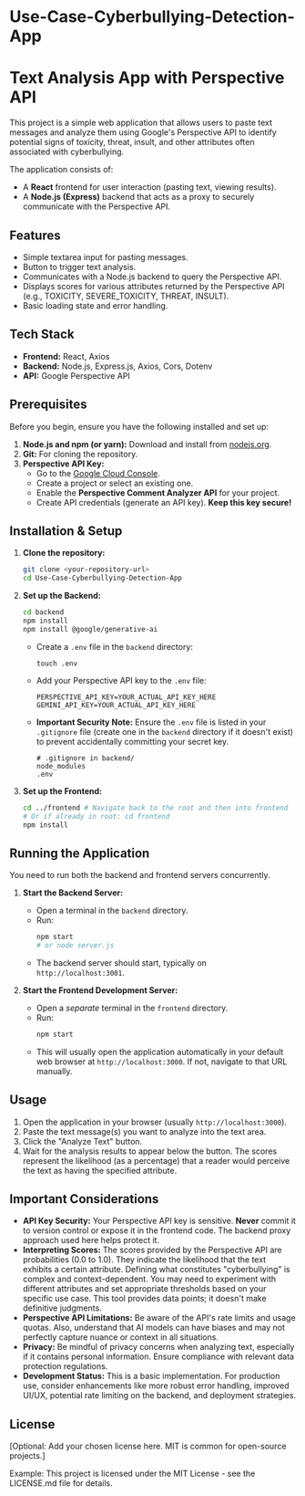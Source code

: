 # Use-Case-Cyberbullying-Detection-App

# Text Analysis App with Perspective API

This project is a simple web application that allows users to paste text messages and analyze them using Google's Perspective API to identify potential signs of toxicity, threat, insult, and other attributes often associated with cyberbullying.

The application consists of:
* A **React** frontend for user interaction (pasting text, viewing results).
* A **Node.js (Express)** backend that acts as a proxy to securely communicate with the Perspective API.

## Features

* Simple textarea input for pasting messages.
* Button to trigger text analysis.
* Communicates with a Node.js backend to query the Perspective API.
* Displays scores for various attributes returned by the Perspective API (e.g., TOXICITY, SEVERE_TOXICITY, THREAT, INSULT).
* Basic loading state and error handling.

## Tech Stack

* **Frontend:** React, Axios
* **Backend:** Node.js, Express.js, Axios, Cors, Dotenv
* **API:** Google Perspective API

## Prerequisites

Before you begin, ensure you have the following installed and set up:

1.  **Node.js and npm (or yarn):** Download and install from [nodejs.org](https://nodejs.org/).
2.  **Git:** For cloning the repository.
3.  **Perspective API Key:**
    * Go to the [Google Cloud Console](https://console.cloud.google.com/).
    * Create a project or select an existing one.
    * Enable the **Perspective Comment Analyzer API** for your project.
    * Create API credentials (generate an API key). **Keep this key secure!**

## Installation & Setup

1.  **Clone the repository:**
    ```bash
    git clone <your-repository-url>
    cd Use-Case-Cyberbullying-Detection-App
    ```

2.  **Set up the Backend:**
    ```bash
    cd backend
    npm install
    npm install @google/generative-ai
    ```
    * Create a `.env` file in the `backend` directory:
        ```
        touch .env
        ```
    * Add your Perspective API key to the `.env` file:
        ```env
        PERSPECTIVE_API_KEY=YOUR_ACTUAL_API_KEY_HERE
        GEMINI_API_KEY=YOUR_ACTUAL_API_KEY_HERE
        ```
    * **Important Security Note:** Ensure the `.env` file is listed in your `.gitignore` file (create one in the `backend` directory if it doesn't exist) to prevent accidentally committing your secret key.
        ```gitignore
        # .gitignore in backend/
        node_modules
        .env
        ```

3.  **Set up the Frontend:**
    ```bash
    cd ../frontend # Navigate back to the root and then into frontend
    # Or if already in root: cd frontend
    npm install
    ```

## Running the Application

You need to run both the backend and frontend servers concurrently.

1.  **Start the Backend Server:**
    * Open a terminal in the `backend` directory.
    * Run:
        ```bash
        npm start
        # or node server.js
        ```
    * The backend server should start, typically on `http://localhost:3001`.

2.  **Start the Frontend Development Server:**
    * Open a *separate* terminal in the `frontend` directory.
    * Run:
        ```bash
        npm start
        ```
    * This will usually open the application automatically in your default web browser at `http://localhost:3000`. If not, navigate to that URL manually.

## Usage

1.  Open the application in your browser (usually `http://localhost:3000`).
2.  Paste the text message(s) you want to analyze into the text area.
3.  Click the "Analyze Text" button.
4.  Wait for the analysis results to appear below the button. The scores represent the likelihood (as a percentage) that a reader would perceive the text as having the specified attribute.

## Important Considerations

* **API Key Security:** Your Perspective API key is sensitive. **Never** commit it to version control or expose it in the frontend code. The backend proxy approach used here helps protect it.
* **Interpreting Scores:** The scores provided by the Perspective API are probabilities (0.0 to 1.0). They indicate the likelihood that the text exhibits a certain attribute. Defining what constitutes "cyberbullying" is complex and context-dependent. You may need to experiment with different attributes and set appropriate thresholds based on your specific use case. This tool provides data points; it doesn't make definitive judgments.
* **Perspective API Limitations:** Be aware of the API's rate limits and usage quotas. Also, understand that AI models can have biases and may not perfectly capture nuance or context in all situations.
* **Privacy:** Be mindful of privacy concerns when analyzing text, especially if it contains personal information. Ensure compliance with relevant data protection regulations.
* **Development Status:** This is a basic implementation. For production use, consider enhancements like more robust error handling, improved UI/UX, potential rate limiting on the backend, and deployment strategies.

## License

[Optional: Add your chosen license here. MIT is common for open-source projects.]

Example:
This project is licensed under the MIT License - see the LICENSE.md file for details.
